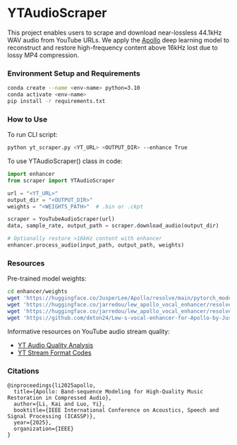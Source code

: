 # YTAudioScraper
This project enables users to scrape and download near-lossless 44.1kHz WAV audio from YouTube URLs. We apply the [Apollo](https://github.com/JusperLee/Apollo) deep learning model to reconstruct and restore high-frequency content above 16kHz lost due to lossy MP4 compression.

### Environment Setup and Requirements
```bash
conda create --name <env-name> python=3.10
conda activate <env-name>
pip install -r requirements.txt
```

### How to Use
To run CLI script:
```bash
python yt_scraper.py <YT_URL> <OUTPUT_DIR> --enhance True
```
To use YTAudioScraper() class in code:
```python
import enhancer
from scraper import YTAudioScraper

url = "<YT_URL>"
output_dir = "<OUTPUT_DIR>"
weights = "<WEIGHTS_PATH>"  # .bin or .ckpt

scraper = YouTubeAudioScraper(url)
data, sample_rate, output_path = scraper.download_audio(output_dir)

# Optionally restore >16kHz content with enhancer
enhancer.process_audio(input_path, output_path, weights)
```

### Resources
Pre-trained model weights:
```bash
cd enhancer/weights
wget 'https://huggingface.co/JusperLee/Apollo/resolve/main/pytorch_model.bin'
wget 'https://huggingface.co/jarredou/lew_apollo_vocal_enhancer/resolve/main/apollo_model.ckpt'
wget 'https://huggingface.co/jarredou/lew_apollo_vocal_enhancer/resolve/main/apollo_model_v2.ckpt'
wget 'https://github.com/deton24/Lew-s-vocal-enhancer-for-Apollo-by-JusperLee/releases/download/uni/apollo_model_uni.ckpt'
```
Informative resources on YouTube audio stream quality: 
- [YT Audio Quality Analysis](https://www.audiomisc.co.uk/YouTube/SpotTheDifference.html)
- [YT Stream Format Codes](https://gist.github.com/sidneys/7095afe4da4ae58694d128b1034e01e2)

### Citations
```text
@inproceedings{li2025apollo,
  title={Apollo: Band-sequence Modeling for High-Quality Music Restoration in Compressed Audio},
  author={Li, Kai and Luo, Yi},
  booktitle={IEEE International Conference on Acoustics, Speech and Signal Processing (ICASSP)},
  year={2025},
  organization={IEEE}
}
```
